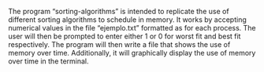 The program “sorting-algorithms” is intended to replicate the use of different sorting algorithms to schedule in memory. 
It works by accepting numerical values in the file “ejemplo.txt” formatted as <process><instant of arrival><memory required><time required for execution> for each process. 
The user will then be prompted to enter either 1 or 0 for worst fit and best fit respectively. The program will then write a file that shows the use of memory over time. 
Additionally, it will graphically display the use of memory over time in the terminal.
